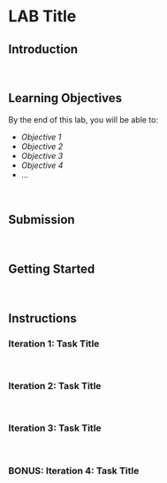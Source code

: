 # LAB Title

## Introduction

<!-- Provide a brief introduction to the lab. Explain the context and relevance of the lab to the students. This section should help students understand the purpose of the lab. -->

<br/>

## Learning Objectives

By the end of this lab, you will be able to:

<!-- The Learning Objectives section should list the specific skills that students will acquire or tasks they will learn how to do after completing the lab. Aim for no more than 6 learning objectives. Start each objective with an action verb from Bloom's Taxonomy focusing on application (e.g.,  Set Up, Create, Implement, Develop, Test, Write, etc.). -->

- _Objective 1_
- _Objective 2_
- _Objective 3_
- _Objective 4_
- ...

<br/>

## Submission

<!-- Provide clear, concise, and easy-to-follow instructions on how students should submit their completed lab. Include any specific steps they need to follow and any required formats for submission. Make sure the submission process is straightforward and understandable to avoid any confusion. -->

<br/>

## Getting Started

<!-- Provide initial setup instructions. Ensure students know how to start with the lab, including any necessary installations, file downloads, or configurations. -->

<br/>

## Instructions

<!-- Provide detailed, clear, and concise instructions for completing the lab. Break down the tasks into iterations or steps to make it easier for students to follow and understand. Ensure each step is straightforward and unambiguous to facilitate student comprehension and execution. -->

### Iteration 1: Task Title

<!-- Description of the first task. Include specific questions or tasks students need to complete. Ensure the instructions are clear, concise, and easy to understand, guiding students through each step with precision. -->

<br/>

### Iteration 2: Task Title

<!-- Description of the second task. Include specific questions or tasks students need to complete. Ensure the instructions are clear, concise, and easy to understand, guiding students through each step with precision. -->

<br/>

### Iteration 3: Task Title

<!-- Description of the third task. Include specific questions or tasks students need to complete. Ensure the instructions are clear, concise, and easy to understand, guiding students through each step with precision. -->

<br/>

<!-- ADD MORE ITERATIONS AS NECESSARY -->

### BONUS: Iteration 4: Task Title

<!-- Optionally you can include bonus iterations, as extra credits for those student swho are finished with all the previous mandatoryD iterations. -->

<br/>
